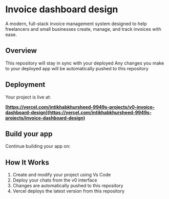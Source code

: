 # Invoice dashboard design

A modern, full-stack invoice management system designed to help freelancers and small businesses create, manage, and track invoices with ease.



## Overview

This repository will stay in sync with your deployed
Any changes you make to your deployed app will be automatically pushed to this repository 

## Deployment

Your project is live at:

**[https://vercel.com/intikhabkhursheed-9949s-projects/v0-invoice-dashboard-design](https://vercel.com/intikhabkhursheed-9949s-projects/invoice-dashboard-design)**

## Build your app

Continue building your app on:



## How It Works

1. Create and modify your project using Vs Code
2. Deploy your chats from the v0 interface
3. Changes are automatically pushed to this repository
4. Vercel deploys the latest version from this repository
